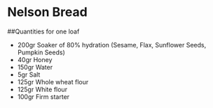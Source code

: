 # Nelson Bread

##Quantities for one loaf
* 200gr Soaker of 80% hydration (Sesame, Flax, Sunflower Seeds, Pumpkin Seeds)
* 40gr Honey
* 150gr Water
* 5gr Salt
* 125gr Whole wheat flour
* 125gr White flour
* 100gr Firm starter
